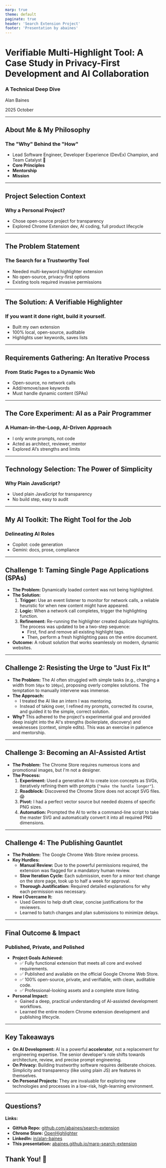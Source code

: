 ```yaml
---
marp: true
theme: default
paginate: true
header: 'Search Extension Project'
footer: 'Presentation by abaines'
---
```


<style>
.container{
    display: flex;
}
.col{
    flex: 1;
}
</style>

# Verifiable Multi-Highlight Tool: A Case Study in Privacy-First Development and AI Collaboration

### A Technical Deep Dive

Alan Baines

2025 October

---

## About Me & My Philosophy

### The "Why" Behind the "How"

- Lead Software Engineer, Developer Experience (DevEx) Champion, and Team Catalyst 🧡
- **Core Principles**
- **Mentorship** 
- **Mission**

<!-- 
- **Core Principles:** Technology choices should prioritize long-term sustainability, transparency, and maintainability.
- **Mentorship:** Empowering colleagues, pair progamming, and growth focused code reviews.
- **Mission:** To create tools and processes that help teams do their best work. Force Multiplier.
 -->

---

## Project Selection Context

### Why a Personal Project?

- Chose open-source project for transparency
- Explored Chrome Extension dev, AI coding, full product lifecycle

<!--
Much of my professional work is proprietary and covered by NDAs.
This project was a personal exploration into:
- Modern Chrome Extension development
- The practical boundaries of AI-assisted coding
- The full product lifecycle: from idea to the official Chrome Web Store
-->

---

## The Problem Statement

### The Search for a Trustworthy Tool

- Needed multi-keyword highlighter extension
- No open-source, privacy-first options
- Existing tools required invasive permissions

<!--
Goal: Find a browser extension to highlight multiple keywords on a page.
Problem: Existing solutions lacked a critical feature: Trust.
Extensions with this functionality require invasive permissions ("read all your data on all websites").
No available options were open-source, making it impossible to verify that user data wasn't being tracked or sent to a third party.
This presented an unacceptable privacy and security risk.
-->

---

## The Solution: A Verifiable Highlighter

### If you want it done right, build it yourself.

- Built my own extension
- 100% local, open-source, auditable
- Highlights user keywords, saves lists

<!--
A Chrome extension to find and highlight multiple keywords.
Core Mandate #1: Privacy First. All operations are 100% local to the browser. No network calls, no data exfiltration.
Core Mandate #2: Verifiable. Fully open-source so anyone can audit the code and confirm the privacy claims.
Functionality:
- Accepts a list of words
- Highlights all occurrences on a page
- Persists word lists using local storage
-->

---

## Requirements Gathering: An Iterative Process

### From Static Pages to a Dynamic Web

- Open-source, no network calls
- Add/remove/save keywords
- Must handle dynamic content (SPAs)

<!--
Initial Requirements:
- Must be open-source and make no network calls
- Users can add/remove multiple keywords
- Keywords are saved between sessions
Evolved Requirement (Discovered during use):
- The SPA Problem: On sites like LinkedIn, content loads dynamically without a full page refresh. The initial highlighting logic would miss this new content.
- New Requirement: The extension must detect page content changes and re-apply highlighting automatically.
-->

---

## The Core Experiment: AI as a Pair Programmer

### A Human-in-the-Loop, AI-Driven Approach

- I only wrote prompts, not code
- Acted as architect, reviewer, mentor
- Explored AI’s strengths and limits

<!--
The "Pseudo-Requirement": I would not write any of the functional code myself.
My Role: Acted as the senior engineer/architect.
- Provided clear, technical prompts to the AI (GitHub Copilot)
- Performed rigorous code reviews on every line of generated code
- Asked the AI to explain complex or unfamiliar concepts
The Goal: To explore the capabilities and limitations of AI as a development partner and learn how to leverage it effectively.
-->

---

## Technology Selection: The Power of Simplicity

### Why Plain JavaScript?

- Used plain JavaScript for transparency
- No build step, easy to audit

<!--
Primary Goal: Verifiability and Transparency.
While tools like TypeScript or Rust/WASM are powerful, they add a compilation/transpilation step.
This obfuscates the final code, making it harder for a non-expert to audit and trust.
Plain JavaScript ensures that "what you see is what you get." The code in the repository is the code that runs in the browser.
This decision directly supports the core mission of creating a provably private tool.
-->

---

## My AI Toolkit: The Right Tool for the Job

### Delineating AI Roles

- Copilot: code generation
- Gemini: docs, prose, compliance

<!--
Two primary AI partners were used for distinct tasks:
GitHub Copilot:
- Role: The Code Generator
- Tasks: Writing functions, implementing logic, modifying the manifest file, navigating the Chrome extension APIs
Gemini:
- Role: The Prose & Documentation Generator
- Tasks: Authoring the justifications for store permissions, writing the "About" page, answering the Chrome Store's compliance questionnaire
-->

---

## Challenge 1: Taming Single Page Applications (SPAs)

- **The Problem:** Dynamically loaded content was not being highlighted.
- **The Solution:**
    1.  **Trigger:** Use an event listener to monitor for network calls, a reliable heuristic for when new content might have appeared.
    2.  **Logic:** When a network call completes, trigger the highlighting function.
    3.  **Refinement:** Re-running the highlighter created duplicate highlights. The process was updated to be a two-step sequence:
        - First, find and remove all existing highlight tags.
        - Then, perform a fresh highlighting pass on the entire document.
- **Outcome:** A robust solution that works seamlessly on modern, dynamic websites.

---

## Challenge 2: Resisting the Urge to "Just Fix It"

- **The Problem:** The AI often struggled with simple tasks (e.g., changing a width from `50px` to `100px`), proposing overly complex solutions. The temptation to manually intervene was immense.
- **The Approach:**
    - I treated the AI like an intern I was mentoring.
    - Instead of taking over, I refined my prompts, corrected its course, and guided it to the simple, correct solution.
- **Why?** This adhered to the project's experimental goal and provided deep insight into the AI's strengths (boilerplate, discovery) and weaknesses (context, simple edits). This was an exercise in patience and mentorship.

---

## Challenge 3: Becoming an AI-Assisted Artist

- **The Problem:** The Chrome Store requires numerous icons and promotional images, but I'm not a designer.
- **The Process:**
    1.  **Experiment:** Used a generative AI to create icon concepts as SVGs, iteratively refining them with prompts (`"make the handle longer"`).
    2.  **Roadblock:** Discovered the Chrome Store does not accept SVG files. 😱
    3.  **Pivot:** I had a perfect vector source but needed dozens of specific PNG sizes.
    4.  **Automation:** Prompted the AI to write a command-line script to take the master SVG and automatically convert it into all required PNG dimensions.

---

## Challenge 4: The Publishing Gauntlet

- **The Problem:** The Google Chrome Web Store review process.
- **Key Hurdles:**
    - **Manual Review:** Due to the powerful permissions required, the extension was flagged for a mandatory human review.
    - **Slow Iteration Cycle:** Each submission, even for a minor text change on the store page, took up to half a week for approval.
    - **Thorough Justification:** Required detailed explanations for why each permission was necessary.
- **How I Overcame It:**
    - Used Gemini to help draft clear, concise justifications for the reviewers.
    - Learned to batch changes and plan submissions to minimize delays.

---

## Final Outcome & Impact

### Published, Private, and Polished

- **Project Goals Achieved:**
    - ✅ Fully functional extension that meets all core and evolved requirements.
    - ✅ Published and available on the official Google Chrome Web Store.
    - ✅ 100% open-source, private, and verifiable, with clean, auditable code.
    - ✅ Professional-looking assets and a complete store listing.
- **Personal Impact:**
    - Gained a deep, practical understanding of AI-assisted development workflows.
    - Learned the entire modern Chrome extension development and publishing lifecycle.

---

## Key Takeaways

- **On AI Development:** AI is a powerful **accelerator**, not a replacement for engineering expertise. The senior developer's role shifts towards architecture, review, and precise prompt engineering.
- **On Privacy:** Building trustworthy software requires deliberate choices. Simplicity and transparency (like using plain JS) are features in themselves.
- **On Personal Projects:** They are invaluable for exploring new technologies and processes in a low-risk, high-learning environment.

---

## Questions?

**Links:**
- **GitHub Repo:** [github.com/abaines/search-extension](https://github.com/abaines/search-extension)
- **Chrome Store:** [OpenHighlighter](https://chromewebstore.google.com/detail/openhighlighter/keflkfcjfkljbafefaemchogmlnanjgi)
- **LinkedIn:** [in/alan-baines](https://www.linkedin.com/in/alan-baines)
- **This presentation:** [abaines.github.io/marp-search-extension](https://abaines.github.io/marp-search-extension)

## Thank You! 🍰

